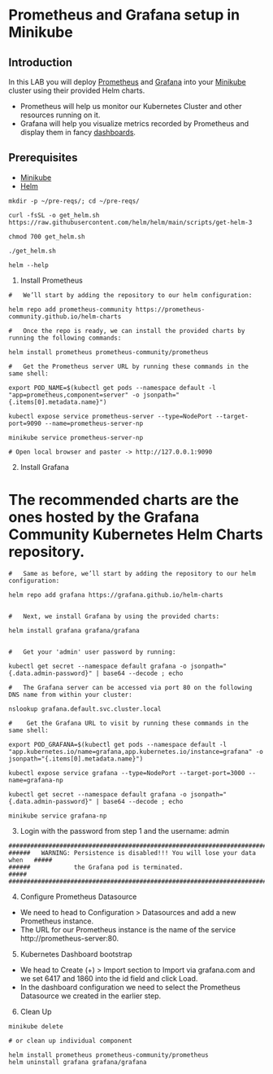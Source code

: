 # Prometheus and Grafana setup in Minikube #

## Introduction ##

In this LAB you will deploy [Prometheus](https://prometheus.io/) and [Grafana](https://grafana.com/) into your [Minikube](https://github.com/kubernetes/minikube) cluster using their provided Helm charts.
* Prometheus will help us monitor our Kubernetes Cluster and other resources running on it. 
* Grafana will help you visualize metrics recorded by Prometheus and display them in fancy [dashboards](https://grafana.com/grafana/dashboards/).

## Prerequisites ##

* [Minikube](https://github.com/kubernetes/minikube) 
* [Helm](https://helm.sh/)

```
mkdir -p ~/pre-reqs/; cd ~/pre-reqs/

curl -fsSL -o get_helm.sh https://raw.githubusercontent.com/helm/helm/main/scripts/get-helm-3

chmod 700 get_helm.sh

./get_helm.sh

helm --help
```

1. Install Prometheus
```
#   We’ll start by adding the repository to our helm configuration:

helm repo add prometheus-community https://prometheus-community.github.io/helm-charts

#   Once the repo is ready, we can install the provided charts by running the following commands:

helm install prometheus prometheus-community/prometheus

#   Get the Prometheus server URL by running these commands in the same shell:

export POD_NAME=$(kubectl get pods --namespace default -l "app=prometheus,component=server" -o jsonpath="{.items[0].metadata.name}")

kubectl expose service prometheus-server --type=NodePort --target-port=9090 --name=prometheus-server-np

minikube service prometheus-server-np

# Open local browser and paster -> http://127.0.0.1:9090
```

2. Install Grafana
#   The recommended charts are the ones hosted by the Grafana Community Kubernetes Helm Charts repository.
```
#   Same as before, we’ll start by adding the repository to our helm configuration:

helm repo add grafana https://grafana.github.io/helm-charts


#   Next, we install Grafana by using the provided charts:

helm install grafana grafana/grafana


#   Get your 'admin' user password by running:

kubectl get secret --namespace default grafana -o jsonpath="{.data.admin-password}" | base64 --decode ; echo

#   The Grafana server can be accessed via port 80 on the following DNS name from within your cluster:

nslookup grafana.default.svc.cluster.local

#    Get the Grafana URL to visit by running these commands in the same shell:

export POD_GRAFANA=$(kubectl get pods --namespace default -l "app.kubernetes.io/name=grafana,app.kubernetes.io/instance=grafana" -o jsonpath="{.items[0].metadata.name}")

kubectl expose service grafana --type=NodePort --target-port=3000 --name=grafana-np

kubectl get secret --namespace default grafana -o jsonpath="{.data.admin-password}" | base64 --decode ; echo

minikube service grafana-np

```
3. Login with the password from step 1 and the username: admin
```
#################################################################################
######   WARNING: Persistence is disabled!!! You will lose your data when   #####
######            the Grafana pod is terminated.                            #####
#################################################################################
```
4. Configure Prometheus Datasource

* We need to head to Configuration > Datasources and add a new Prometheus instance.
* The URL for our Prometheus instance is the name of the service http://prometheus-server:80.

5. Kubernetes Dashboard bootstrap

* We head to Create (+) > Import section to Import via grafana.com and we set 6417 and 1860 into the id field and click Load.
* In the dashboard configuration we need to select the Prometheus Datasource we created in the earlier step.

6. Clean Up

```
minikube delete

# or clean up individual component

helm install prometheus prometheus-community/prometheus    
helm uninstall grafana grafana/grafana
```

